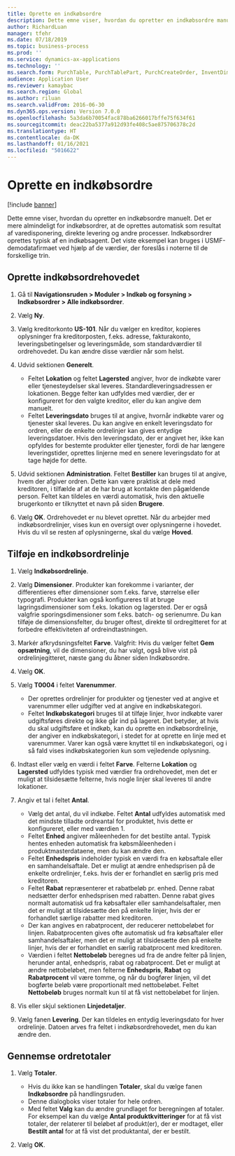 ```yaml
---
title: Oprette en indkøbsordre
description: Dette emne viser, hvordan du opretter en indkøbsordre manuelt.
author: RichardLuan
manager: tfehr
ms.date: 07/18/2019
ms.topic: business-process
ms.prod: ''
ms.service: dynamics-ax-applications
ms.technology: ''
ms.search.form: PurchTable, PurchTablePart, PurchCreateOrder, InventDimParmFixed, InventItemIdLookupPurchase, InventProductDimensionLookup, PurchTotals
audience: Application User
ms.reviewer: kamaybac
ms.search.region: Global
ms.author: riluan
ms.search.validFrom: 2016-06-30
ms.dyn365.ops.version: Version 7.0.0
ms.openlocfilehash: 5a3da6b70054fac878ba6266017bffe75f634f61
ms.sourcegitcommit: deac22ba5377a912d93fe408c5ae875706378c2d
ms.translationtype: HT
ms.contentlocale: da-DK
ms.lasthandoff: 01/16/2021
ms.locfileid: "5016622"
---
```

# <a name="create-a-purchase-order"></a>Oprette en indkøbsordre

[!include [banner](../../includes/banner.md)]

Dette emne viser, hvordan du opretter en indkøbsordre manuelt. Det er mere almindeligt for indkøbsordrer, at de oprettes automatisk som resultat af varedisponering, direkte levering og andre processer. Indkøbsordrer oprettes typisk af en indkøbsagent. Det viste eksempel kan bruges i USMF-demodatafirmaet ved hjælp af de værdier, der foreslås i noterne til de forskellige trin.


## <a name="create-the-purchase-order-header"></a>Oprette indkøbsordrehovedet
1. Gå til **Navigationsruden > Moduler > Indkøb og forsyning > Indkøbsordrer > Alle indkøbsordrer**.
2. Vælg **Ny**.
3. Vælg kreditorkonto **US-101**. Når du vælger en kreditor, kopieres oplysninger fra kreditorposten, f.eks. adresse, fakturakonto, leveringsbetingelser og leveringsmåde, som standardværdier til ordrehovedet. Du kan ændre disse værdier når som helst.  
4. Udvid sektionen **Generelt**.

    - Feltet **Lokation** og feltet **Lagersted** angiver, hvor de indkøbte varer eller tjenesteydelser skal leveres. Standardleveringsadressen er lokationen. Begge felter kan udfyldes med værdier, der er konfigureret for den valgte kreditor, eller du kan angive dem manuelt.  
    - Feltet **Leveringsdato** bruges til at angive, hvornår indkøbte varer og tjenester skal leveres. Du kan angive en enkelt leveringsdato for ordren, eller de enkelte ordrelinjer kan gives entydige leveringsdatoer. Hvis den leveringsdato, der er angivet her, ikke kan opfyldes for bestemte produkter eller tjenester, fordi de har længere leveringstider, oprettes linjerne med en senere leveringsdato for at tage højde for dette.  

5. Udvid sektionen **Administration**. Feltet **Bestiller** kan bruges til at angive, hvem der afgiver ordren. Dette kan være praktisk at dele med kreditoren, i tilfælde af at de har brug at kontakte den pågældende person. Feltet kan tildeles en værdi automatisk, hvis den aktuelle brugerkonto er tilknyttet et navn på siden **Brugere**.  
6. Vælg **OK**. Ordrehovedet er nu blevet oprettet. Når du arbejder med indkøbsordrelinjer, vises kun en oversigt over oplysningerne i hovedet. Hvis du vil se resten af oplysningerne, skal du vælge **Hoved**.  

## <a name="add-a-purchase-order-line"></a>Tilføje en indkøbsordrelinje
1. Vælg **Indkøbsordrelinje**.
2. Vælg **Dimensioner**. Produkter kan forekomme i varianter, der differentieres efter dimensioner som f.eks. farve, størrelse eller typografi. Produkter kan også konfigureres til at bruge lagringsdimensioner som f.eks. lokation og lagersted. Der er også valgfrie sporingsdimensioner som f.eks. batch- og serienumre. Du kan tilføje de dimensionsfelter, du bruger oftest, direkte til ordregitteret for at forbedre effektiviteten af ordreindtastningen.  
3. Markér afkrydsningsfeltet **Farve**. Valgfrit: Hvis du vælger feltet **Gem opsætning**, vil de dimensioner, du har valgt, også blive vist på ordrelinjegitteret, næste gang du åbner siden Indkøbsordre.  
4. Vælg **OK**.
5. Vælg **T0004** i feltet **Varenummer**.

    - Der oprettes ordrelinjer for produkter og tjenester ved at angive et varenummer eller udgifter ved at angive en indkøbskategori. 
    - Feltet **Indkøbskategori** bruges til at tilføje linjer, hvor indkøbte varer udgiftsføres direkte og ikke går ind på lageret. Det betyder, at hvis du skal udgiftsføre et indkøb, kan du oprette en indkøbsordrelinje, der angiver en indkøbskategori, i stedet for at oprette en linje med et varenummer. Varer kan også være knyttet til en indkøbskategori, og i så fald vises indkøbskategorien kun som vejledende oplysning.  

6. Indtast eller vælg en værdi i feltet **Farve**. Felterne **Lokation** og **Lagersted** udfyldes typisk med værdier fra ordrehovedet, men det er muligt at tilsidesætte felterne, hvis nogle linjer skal leveres til andre lokationer.  
7. Angiv et tal i feltet **Antal**.

    - Vælg det antal, du vil indkøbe. Feltet **Antal** udfyldes automatisk med det mindste tilladte ordreantal for produktet, hvis dette er konfigureret, eller med værdien 1.  
    - Feltet **Enhed** angiver måleenheden for det bestilte antal. Typisk hentes enheden automatisk fra købsmåleenheden i produktmasterdataene, men du kan ændre den.  
    - Feltet **Enhedspris** indeholder typisk en værdi fra en købsaftale eller en samhandelsaftale. Det er muligt at ændre enhedsprisen på de enkelte ordrelinjer, f.eks. hvis der er forhandlet en særlig pris med kreditoren.  
    - Feltet **Rabat** repræsenterer et rabatbeløb pr. enhed. Denne rabat nedsætter derfor enhedsprisen med rabatten. Denne rabat gives normalt automatisk ud fra købsaftaler eller samhandelsaftaler, men det er muligt at tilsidesætte den på enkelte linjer, hvis der er forhandlet særlige rabatter med kreditoren.  
    - Der kan angives en rabatprocent, der reducerer nettobeløbet for linjen. Rabatprocenten gives ofte automatisk ud fra købsaftaler eller samhandelsaftaler, men det er muligt at tilsidesætte den på enkelte linjer, hvis der er forhandlet en særlig rabatprocent med kreditoren.  
    - Værdien i feltet **Nettobeløb** beregnes ud fra de andre felter på linjen, herunder antal, enhedspris, rabat og rabatprocent. Det er muligt at ændre nettobeløbet, men felterne **Enhedspris**, **Rabat** og **Rabatprocent** vil være tomme, og når du bogfører linjen, vil det bogførte beløb være proportionalt med nettobeløbet. Feltet **Nettobeløb** bruges normalt kun til at få vist nettobeløbet for linjen.  

8. Vis eller skjul sektionen **Linjedetaljer**.
9. Vælg fanen **Levering**. Der kan tildeles en entydig leveringsdato for hver ordrelinje. Datoen arves fra feltet i indkøbsordrehovedet, men du kan ændre den.  

## <a name="review-order-totals"></a>Gennemse ordretotaler
1. Vælg **Totaler**.

    - Hvis du ikke kan se handlingen **Totaler**, skal du vælge fanen **Indkøbsordre** på handlingsruden.  
    - Denne dialogboks viser totaler for hele ordren.  
    - Med feltet **Valg** kan du ændre grundlaget for beregningen af totaler. For eksempel kan du vælge **Antal produktkvitteringer** for at få vist totaler, der relaterer til beløbet af produkt(er), der er modtaget, eller **Bestilt antal** for at få vist det produktantal, der er bestilt.  

2. Vælg **OK**.

